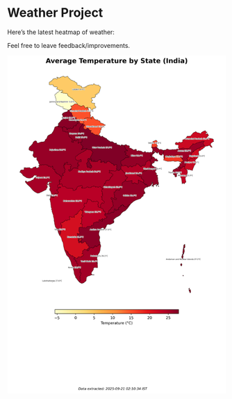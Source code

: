 # Weather Project

Here’s the latest heatmap of weather:

Feel free to leave feedback/improvements.

![India Heatmap](docs/assets/india_heatmap.png?v=CF1145)

